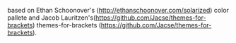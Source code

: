 based on Ethan Schoonover's (http://ethanschoonover.com/solarized) color pallete and 
Jacob Lauritzen's(https://github.com/Jacse/themes-for-brackets) themes-for-brackets (https://github.com/Jacse/themes-for-brackets).